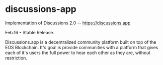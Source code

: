 # discussions-app
Implementation of Discussions 2.0 -- https://discussions.app

Feb.16 - Stable Release.

Discussions.app is a decentralized community platform built on top of the EOS Blockchain. It's goal is provide communities with a platform that gives each of it's users the full power to hear each other as they are, without restriction. 
